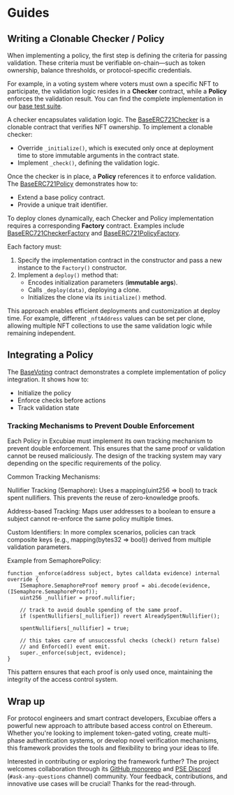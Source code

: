 # Guides

## Writing a Clonable Checker / Policy

When implementing a policy, the first step is defining the criteria for passing validation. These criteria must be verifiable on-chain—such as token ownership, balance thresholds, or protocol-specific credentials.

For example, in a voting system where voters must own a specific NFT to participate, the validation logic resides in a **Checker** contract, while a **Policy** enforces the validation result. You can find the complete implementation in our [base test suite](https://github.com/privacy-scaling-explorations/excubiae/tree/main/packages/contracts/contracts/test/examples/base).

A checker encapsulates validation logic. The [BaseERC721Checker](https://github.com/privacy-scaling-explorations/excubiae/blob/main/packages/contracts/contracts/test/examples/base/BaseERC721Checker.sol) is a clonable contract that verifies NFT ownership. To implement a clonable checker:

- Override `_initialize()`, which is executed only once at deployment time to store immutable arguments in the contract state.
- Implement `_check()`, defining the validation logic.

Once the checker is in place, a **Policy** references it to enforce validation. The [BaseERC721Policy](https://github.com/privacy-scaling-explorations/excubiae/blob/main/packages/contracts/contracts/test/examples/base/BaseERC721Policy.sol) demonstrates how to:

- Extend a base policy contract.
- Provide a unique trait identifier.

To deploy clones dynamically, each Checker and Policy implementation requires a corresponding **Factory** contract. Examples include [BaseERC721CheckerFactory](https://github.com/privacy-scaling-explorations/excubiae/blob/main/packages/contracts/contracts/test/examples/base/BaseERC721CheckerFactory.sol) and [BaseERC721PolicyFactory](https://github.com/privacy-scaling-explorations/excubiae/blob/main/packages/contracts/contracts/test/examples/base/BaseERC721PolicyFactory.sol).

Each factory must:

1. Specify the implementation contract in the constructor and pass a new instance to the `Factory()` constructor.
2. Implement a `deploy()` method that:
    - Encodes initialization parameters (**immutable args**).
    - Calls `_deploy(data)`, deploying a clone.
    - Initializes the clone via its `initialize()` method.

This approach enables efficient deployments and customization at deploy time. For example, different `_nftAddress` values can be set per clone, allowing multiple NFT collections to use the same validation logic while remaining independent.

## Integrating a Policy

The [BaseVoting](https://github.com/privacy-scaling-explorations/excubiae/blob/main/packages/contracts/contracts/test/examples/base/BaseVoting.sol) contract demonstrates a complete implementation of policy integration. It shows how to:

- Initialize the policy
- Enforce checks before actions
- Track validation state

### Tracking Mechanisms to Prevent Double Enforcement

Each Policy in Excubiae must implement its own tracking mechanism to prevent double enforcement. This ensures that the same proof or validation cannot be reused maliciously. The design of the tracking system may vary depending on the specific requirements of the policy.

Common Tracking Mechanisms:

Nullifier Tracking (Semaphore): Uses a mapping(uint256 => bool) to track spent nullifiers. This prevents the reuse of zero-knowledge proofs.

Address-based Tracking: Maps user addresses to a boolean to ensure a subject cannot re-enforce the same policy multiple times.

Custom Identifiers: In more complex scenarios, policies can track composite keys (e.g., mapping(bytes32 => bool)) derived from multiple validation parameters.

Example from SemaphorePolicy:

```solidity
function _enforce(address subject, bytes calldata evidence) internal override {
    ISemaphore.SemaphoreProof memory proof = abi.decode(evidence, (ISemaphore.SemaphoreProof));
    uint256 _nullifier = proof.nullifier;

    // track to avoid double spending of the same proof.
    if (spentNullifiers[_nullifier]) revert AlreadySpentNullifier();

    spentNullifiers[_nullifier] = true;

    // this takes care of unsuccessful checks (check() return false)
    // and Enforced() event emit.
    super._enforce(subject, evidence);
}
```

This pattern ensures that each proof is only used once, maintaining the integrity of the access control system.

## Wrap up

For protocol engineers and smart contract developers, Excubiae offers a powerful new approach to attribute based access control on Ethereum. Whether you're looking to implement token-gated voting, create multi-phase authentication systems, or develop novel verification mechanisms, this framework provides the tools and flexibility to bring your ideas to life.

Interested in contributing or exploring the framework further? The project welcomes collaboration through its [GitHub monorepo](https://github.com/privacy-scaling-explorations/excubiae) and [PSE Discord](https://discord.com/invite/sF5CT5rzrR) (`#ask-any-questions` channel) community. Your feedback, contributions, and innovative use cases will be crucial! Thanks for the read-through.
